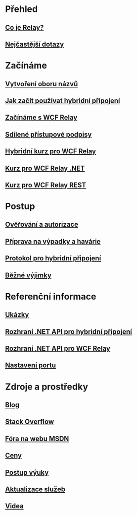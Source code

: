 # Přehled
## [Co je Relay?](relay-what-is-it.md)
## [Nejčastější dotazy](relay-faq.md)

# Začínáme
## [Vytvoření oboru názvů](relay-create-namespace-portal.md)
## [Jak začít používat hybridní připojení](relay-hybrid-connections-dotnet-get-started.md)
## [Začínáme s WCF Relay](service-bus-dotnet-how-to-use-relay.md)
## [Sdílené přístupové podpisy](../service-bus-messaging/service-bus-sas-overview.md?toc=%2fazure%2fservice-bus-relay%2ftoc.json)
## [Hybridní kurz pro WCF Relay](service-bus-dotnet-hybrid-app-using-service-bus-relay.md)
## [Kurz pro WCF Relay .NET](service-bus-relay-tutorial.md)
## [Kurz pro WCF Relay REST](service-bus-relay-rest-tutorial.md)

# Postup
## [Ověřování a autorizace](../service-bus-messaging/service-bus-authentication-and-authorization.md?toc=%2fazure%2fservice-bus-relay%2ftoc.json)
## [Příprava na výpadky a havárie](../service-bus-messaging/service-bus-outages-disasters.md?toc=%2fazure%2fservice-bus-relay%2ftoc.json)
## [Protokol pro hybridní připojení](relay-hybrid-connections-protocol.md)
## [Běžné výjimky](relay-exceptions.md)

# Referenční informace
## [Ukázky](service-bus-relay-samples.md)
## [Rozhraní .NET API pro hybridní připojení](/dotnet/api/microsoft.servicebus)
## [Rozhraní .NET API pro WCF Relay](/dotnet/api/microsoft.servicebus)
## [Nastavení portu](service-bus-relay-port-settings.md)

# Zdroje a prostředky
## [Blog](https://blogs.msdn.microsoft.com/servicebus/)
## [Stack Overflow](http://stackoverflow.com/questions/tagged/servicebus)
## [Fóra na webu MSDN](https://social.msdn.microsoft.com/forums/home?forum=servbus)
## [Ceny](https://azure.microsoft.com/pricing/details/service-bus/)
## [Postup výuky](https://azure.microsoft.com/documentation/learning-paths/service-bus/)
## [Aktualizace služeb](https://azure.microsoft.com/updates/?product=service-bus)
## [Videa](https://azure.microsoft.com/documentation/videos/index/?services=service-bus)
